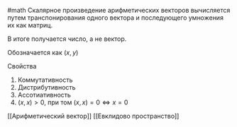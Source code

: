 #math 
Скалярное произведение арифметических векторов вычисляется путем транспонирования одного вектора и последующего умножения их как матриц.

В итоге получается число, а не вектор.

Обозначается как $(x,y)$

Свойства
1. Коммутативность
2. Дистрибутивность
3. Ассотиативность
4. $(x,x) > 0$, при том $(x,x) = 0 \Leftrightarrow x=0$

[[Арифметический вектор]]
[[Евклидово пространство]]